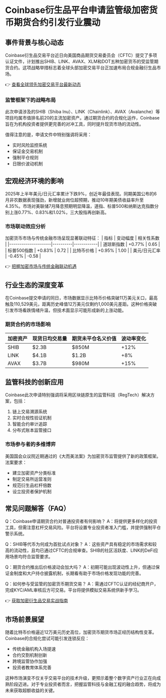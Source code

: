 # Coinbase衍生品平台申请监管级加密货币期货合约引发行业震动

## 事件背景与核心动态
Coinbase衍生品交易平台近日向美国商品期货交易委员会（CFTC）提交了多项认证文件，计划推出SHIB、LINK、AVAX、XLM和DOT五种加密货币的受监管期货合约。这项战略举措标志着全球头部加密交易平台正加速布局合规金融衍生品市场。

👉 [查看全球领先加密交易平台最新动态](https://bit.ly/okx_welcome)

### 监管框架下的战略布局
此次申请涉及的SHIB（Shiba Inu）、LINK（Chainlink）、AVAX（Avalanche）等项目均属市值排名前20的主流加密资产。通过期货合约的合规化运作，Coinbase旨在为机构投资者提供更完善的对冲工具，同时提升现货市场的流动性。

值得注意的是，申请文件中特别强调将采用：
- 实时风险监控系统
- 保证金交易机制
- 强制平仓规则
- 日限价波动机制

## 宏观经济环境的影响
2025年上半年美元/日元汇率累计下跌9%，创近年最佳表现。同期美国公布的6月非农数据表现强劲，新增就业岗位超预期，推动10年期美债收益率升至4.35%。市场对美联储7月降息预期明显降温，道指、标普500和纳斯达克指数分别上涨0.77%、0.83%和1.02%，三大股指再创新高。

### 市场联动效应分析
加密货币市场与传统金融市场呈现显著联动特征：
| 指标                | 变动幅度 | 相关性系数 |
|---------------------|----------|------------|
| 道琼斯指数          | +0.77%   | 0.65       |
| 标普500指数         | +0.83%   | 0.72       |
| 比特币价格          | +0.95%   | 1.00       |
| 美元/日元汇率       | -0.45%   | -0.58      |

👉 [把握加密市场与传统金融联动机遇](https://bit.ly/okx_welcome)

## 行业生态的深度变革
在Coinbase提交申请的同日，市场数据显示比特币价格突破11万美元关口，最高触及110,529美元，距离历史峰值12万美元仅剩约1,000美元差距。这种价格突破引发市场看跌情绪升温，但技术面显示可能形成新的上涨动能。

### 期货合约的市场影响
| 加密资产 | 现货日均交易量 | 期货未平仓名义价值 | 波动率变化 |
|----------|----------------|--------------------|------------|
| SHIB     | $2.3B          | $850M              | +12%       |
| LINK     | $4.1B          | $1.2B              | +8%        |
| AVAX     | $3.7B          | $980M              | +15%       |

## 监管科技的创新应用
Coinbase此次申请特别强调将采用区块链原生的监管科技（RegTech）解决方案，包括：
1. 链上交易溯源系统
2. 实时合规性验证机制
3. 智能合约审计追踪
4. 分布式账本监管接口

### 市场参与者的多维博弈
美国国会众议院近期通过的《大而美法案》为加密货币监管提供了新的政策框架。法案要求：
- 建立加密资产分类标准
- 制定交易所运营准则
- 规范衍生品杠杆倍数
- 设立投资者保护机制

## 常见问题解答（FAQ）

Q：Coinbase申请期货合约对普通投资者有何影响？
A：将提供更多样化的投资工具，但需注意杠杆交易风险。平台将设置专业投资者准入门槛，并提供强制平仓警示系统。

Q：SHIB等代币为何成为首批试点对象？
A：这些资产具有稳定的市场需求和较高的流动性，且均已通过CFTC的合规审查。SHIB的社区活跃度、LINK的DeFi应用场景均符合监管要求。

Q：期货合约推出后价格波动会加大吗？
A：初期可能出现波动性上升，但通过保证金制度和大户持仓披露机制，长期看有助于市场价格发现功能的完善。

Q：如何参与受监管的加密货币期货交易？
A：需通过CFTC认证的经纪商开户，完成KYC/AML审核后方可交易。平台将提供模拟交易系统供新手学习。

👉 [获取加密衍生品交易实战指南](https://bit.ly/okx_welcome)

## 市场前景展望
随着比特币价格逼近12万美元历史高位，加密货币期货市场正经历结构性变革。Coinbase的合规化尝试可能引发连锁反应：
- 传统金融机构入场提速
- 合约交割机制创新
- 跨境监管协作加强
- 投资者教育体系完善

这种市场演变不仅关乎交易平台的技术升级，更预示着整个数字资产行业正在向成熟阶段迈进。对于专业投资者而言，把握监管科技与金融工程的融合趋势，将成为未来获取超额收益的关键。